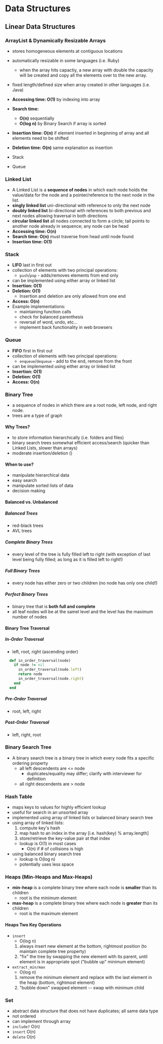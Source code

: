# Data Structures

## Linear Data Structures

### ArrayList & Dynamically Resizable Arrays
* stores homogeneous elements at contiguous locations
* automatically resizable in some languages (i.e. Ruby)
  * when the array hits capactiy, a new array with double the capacity will be created and copy all the elements over to the new array.
* fixed length/defined size when array created in other languages (i.e. Java)
* **Accessing time: O(1)** by indexing into array
* **Search time:** 
  * **O(n)** sequentially
  * **O(log n)** by Binary Search if array is sorted
* **Insertion time: O(n)** if element inserted in beginning of array and all elements need to be shifted
* **Deletion time: O(n)** same explanation as insertion

* Stack
* Queue

### Linked List
* A Linked List is a **sequence of nodes** in which each node holds the value/data for the node and a pointer/reference to the next node in the list. 
* **singly linked list** uni-directional with reference to only the next node
* **doubly linked list** bi-directional with references to both previous and next nodes allowing traversal in both directions
* **circular linked list** all nodes connected to form a circle; tail points to another node already in sequence; any node can be head
* **Accessing time: O(n)**
* **Search time: O(n)** must traverse from head until node found
* **Insertion time: O(1)**

### Stack
* **LIFO** last in first out
* collection of elements with two principal operations: 
  * `push`/`pop` - adds/removes elements from end only
* can be implemented using either array or linked list
* **Insertion: O(1)**
* **Deletion: O(1)**
  * Insertion and deletion are only allowed from one end
* **Access: O(n)**
* Example implementations: 
  * maintaining function calls
  * check for balanced parenthesis
  * reversal of word, undo, etc...
  * implement back functionality in web browsers

### Queue
* **FIFO** first in first out
* collection of elements with two principal operations:
  * `enqueue`/`dequeue` - add to the end, remove from the front
* can be implemented using either array or linked list
* **Insertion: O(1)**
* **Deletion: O(1)**
* **Access: O(n)**


### Binary Tree
* a sequence of nodes in which there are a root node, left node, and right node.
* trees are a type of graph

#### Why Trees?
* to store information hierarchically (i.e. folders and files)
* binary search trees somewhat efficient access/search (quicker than Linked Lists, slower than arrays)
* moderate insertion/deletion ()

#### When to use?
* manipulate hierarchical data
* easy search
* manipulate sorted lists of data
* decision making

#### Balanced vs. Unbalanced
##### Balanced Trees
* red-black trees
* AVL trees

##### Complete Binary Trees
* every level of the tree is fully filled left to right (with exception of last level being fully filled; as long as it is filled left to right!)

##### Full Binary Trees
* every node has either zero or two children (no node has only one child!)

##### Perfect Binary Trees
* binary tree that is **both full and complete**
* all leaf nodes will be at the samel level and the level has the maximum number of nodes

#### Binary Tree Traversal

##### In-Order Traversal
* left, root, right (ascending order)

``` ruby 
  def in_order_traversal(node)
    if node != nil
      in_order_traversal(node.left)
      return node
      in_order_traversal(node.right)
    end
  end

```

##### Pre-Order Traversal
* root, left, right

##### Post-Order Traversal
* left, right, root

### Binary Search Tree
* A binary search tree is a binary tree in which every node fits a specific ordering property
  * all left descendents are <= node
    * duplicates/equality may differ; clarify with interviewer for definition
  * all right descendents are > node

### Hash Table
* maps keys to values for highly efficient lookup
* useful for search in an unsorted array
* implemented using array of linked lists or balanced binary search tree
* using array of linked lists:
  1. compute key's hash
  2. map hash to an index in the array [i.e. hash(key) % array.length]
  3. store/retrieve the key-value pair at that index
  * lookup is O(1) in most cases
    * O(n) if # of collisions is high
* using balanced binary search tree
  * lookup is O(log n)
  * potentially uses less space

### Heaps (Min-Heaps and Max-Heaps)
* **min-heap** is a complete binary tree where each node is **smaller** than its children
  * root is the minimum element
* **max-heap** is a complete binary tree where each node is **greater** than its children
  * root is the maximum element

#### Heaps Two Key Operations
* `insert`
  * O(log n)
  1. always insert new element at the bottom, rightmost position (to maintain complete tree property)
  2. "fix" the tree by swapping the new element with its parent, until element is in appropriate spot ("bubble up" minimum element)
* `extract_min/max`
  * O(log n)
  1. remove the minimum element and replace with the last element in the heap (bottom, rightmost element)
  2. "bubble down" swapped element -- swap with minimum child

### Set
* abstract data structure that does not have duplicates; all same data type
* not ordered
* can implement through array
* `include?` O(n)
* `insert` O(n)
* `delete` O(n)